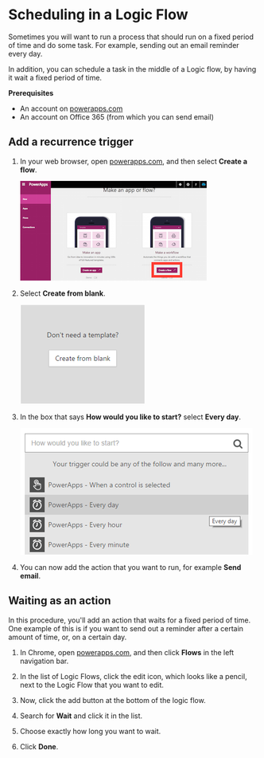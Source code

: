 <properties
    pageTitle="Scheduling in a Logic Flow"
    description="Run a logic flow on a schedule for recurring tasks, such as every day, or every hour."
    services=""
    suite="powerapps"
    documentationCenter="na"
    authors="stepsic-microsoft-com"
    manager="dwrede"
    editor=""
    tags=""/>

<tags
   ms.service="powerapps"
   ms.devlang="na"
   ms.topic="article"
   ms.tgt_pltfrm="na"
   ms.workload="na"
   ms.date="11/14/2015"
   ms.author="stepsic"/>

# Scheduling in a Logic Flow #
Sometimes you will want to run a process that should run on a fixed period of time and do some task. For example, sending out an email reminder every day.

In addition, you can schedule a task in the middle of a Logic flow, by having it wait a fixed period of time.

**Prerequisites**
- An account on [powerapps.com](http://go.microsoft.com/fwlink/?LinkId=708209)
- An account on Office 365 (from which you can send email)

## Add a recurrence trigger

1. In your web browser, open [powerapps.com](http://go.microsoft.com/fwlink/?LinkId=708209), and then select **Create a flow**.

    ![Click Logic on the right](./media/run-tasks-on-a-schedule/landingpage.png)

2. Select **Create from blank**.

    ![Create Logic from blank](./media/run-tasks-on-a-schedule/from-blank.png)

3. In the box that says **How would you like to start?** select **Every day**.

    ![Every day](./media/run-tasks-on-a-schedule/everyday.png)

4. You can now add the action that you want to run, for example **Send email**.

## Waiting as an action ##

In this procedure, you'll add an action that waits for a fixed period of time. One example of this is if you want to send out a reminder after a certain amount of time, or, on a certain day.

1. In Chrome, open [powerapps.com](http://go.microsoft.com/fwlink/?LinkId=708209), and then click **Flows** in the left navigation bar.

2. In the list of Logic Flows, click the edit icon, which looks like a pencil, next to the Logic Flow that you want to edit.

3. Now, click the add button at the bottom of the logic flow.

4. Search for **Wait** and click it in the list.

5. Choose exactly how long you want to wait.

6. Click **Done**.
